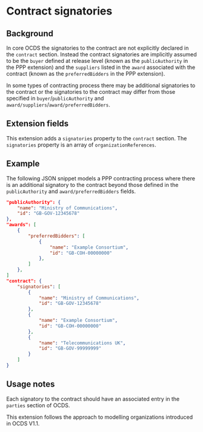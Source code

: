 # Contract signatories

## Background

In core OCDS the signatories to the contract are not explicitly declared in the ```contract``` section. Instead the contract signatories are implicitly assumed to be the ```buyer``` defined at release level (known as the ```publicAuthority``` in the PPP extension) and the ```suppliers``` listed in the ```award``` associated with the contract (known as the ```preferredBidders``` in the PPP extension).

In some types of contracting process there may be additional signatories to the contract or the signatories to the contract may differ from those specified in ```buyer```/```publicAuthority``` and ```award/suppliers```/```award/preferredBidders```.

## Extension fields

This extension adds a ```signatories``` property to the ```contract``` section. The ```signatories``` property is an array of ```organizationReferences```.

## Example

The following JSON snippet models a PPP contracting process where there is an additional signatory to the contract beyond those defined in the ```publicAuthority``` and ```award/preferredBidders``` fields.

```json
"publicAuthority": {
	"name": "Ministry of Communications",
	"id": "GB-GOV-12345678"
},
"awards": [
	{
		"preferredBidders": [
			{
				"name": "Example Consortium",
				"id": "GB-COH-00000000"
			},
		]
	},
]
"contract": {
	"signatories": [
		{
			"name": "Ministry of Communications",
			"id": "GB-GOV-12345678"
		},
		{
			"name": "Example Consortium",
			"id": "GB-COH-00000000"
		},
		{
			"name": "Telecommunications UK",
			"id": "GB-GOV-99999999"
		}
	]
}
```

## Usage notes

Each signatory to the contract should have an associated entry in the ```parties``` section of OCDS.

This extension follows the approach to modelling organizations introduced in OCDS V1.1.
